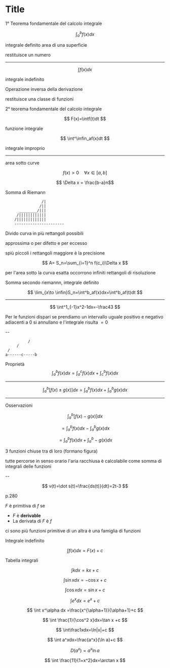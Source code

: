 # Title


1° Teorema fondamentale del calcolo integrale

$$
\int^b_af(x)dx
$$

integrale definito
area di una superficie

restituisce un numero

---


$$
\int f(x)dx
$$

integrale indefinito

Operazione inversa della derivazione

restituisce una classe di funzioni

2° teorema fondamentale del calcolo integrale

$$
F(x)=\intf(t)dt
$$

funzione integrale


$$
\int^\infin_af(x)dt
$$

integrale improprio



----



area sotto curve

$$
f(x) > 0\quad \forall x \in [a,b]
$$

$$
\Delta x = \frac{b-a}n$$



Somma di Riemann

                    /|
                   /||
          ________/|||
         /||||||||||||
        /|||||||||||||
		----------------------

Divido curva  in più rettangoli possibili

approssima o per difetto e per eccesso 

spiù piccoli i rettangoli maggiore è la precisione


$$
A= S_n=\sum_{i=1}^n f(c_i)\Delta x
$$

per l'area sotto la curva esatta occorrono infiniti rettangoli di risoluzione

Somma secondo riemannn, integrale definito

$$
\lim_{x\to \infin}S_n=\int^b_af(x)dx=\int^b_af(t)dt
$$


---

$$
\int^1_{-1}x^2-1dx=-\frac43
$$


Per le funzioni dispari se prendiamo un intervallo uguale positivo e negativo adiacenti a $0$ si annullano e l'integrale risulta $=0$


--        

              /  
         / 
     /
    a------c-----b


Proprietà
$$
\int^b_af(x)dx=\int^c_af(x)dx+\int^b_cf(x)dx
$$


---


$$
\int^b_a[f(x)\pm g(x)]dx=\int^b_af(x)dx+\int^b_ag(x)dx
$$



---

Osservazioni


$$
\int^b_a[f(x)-g(x)]dx
$$


$$
=\int^b_af(x)dx-\int^b_ag(x)dx
$$

$$
=\int^b_af(x)dx+\int^b_a-g(x)dx
$$


3 funzioni chiuse tra di loro (formano figura)

tutte percorse in senso orario
l'aria racchiusa è calcolabile come somma di integrali delle funzioni


--

$$
v(t)=\dot s(t)=\frac{ds(t)}{dt}=2t-3
$$


p.280


$F$ è primitiva di $f$ se 
* $F$ è **derivable**
* La  derivata di $F$ è $f$

ci sono più funzioni primitive di un altra
è una famiglia di funzioni

Integrale indefinito

$$
\int f(x)dx=F(x)+c
$$


Tabella integrali


$$
\int k dx = kx+c
$$

$$
\int \sin x dx = -\cos x +c
$$


$$
\int \cos x dx = \sin x +c
$$

$$
\int e^xdx=e^x+c
$$


$$
\int x^\alpha dx =\frac{x^{\alpha+1}}{\alpha+1}+c
$$

$$
\int \frac{1}{\cos^2 x}dx=\tan x +c
$$


$$
\int\frac1xdx=\ln|x|+c
$$


$$
\int a^xdx=\frac{a^x}{\ln a}+c
$$



$$
D(a^x)=a^x\ln a
$$


$$
\int \frac{11}{1+x^2}dx=\arctan x
$$
<!--stackedit_data:
eyJoaXN0b3J5IjpbMTc4OTc4MjA4LDcyNDYwNjM0LDczMzE0Mz
Q1OCwtMzY5ODI2MjM0LC0xNjQ3OTcxMDA0LC0yNDE1NDI4MzMs
LTE3NTAyNTE2MDYsLTUzODYxODU1MywtMTk0NjYxMzU4LC0xNz
E0MDgzNTM1XX0=
-->